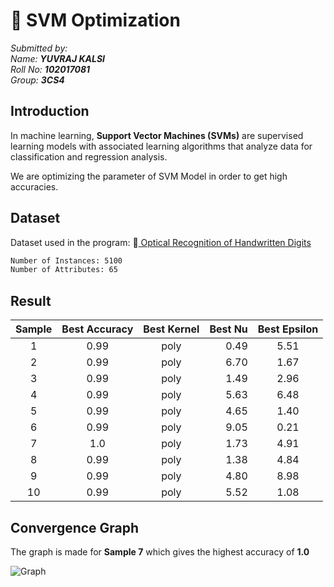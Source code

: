 # 🚀 SVM Optimization

*Submitted by:*   
*Name: **YUVRAJ KALSI***   
*Roll No: **102017081***  
*Group: **3CS4*** 

## Introduction
In machine learning, **Support Vector Machines (SVMs)** are supervised learning models with associated learning algorithms that analyze data for classification and regression analysis.

We are optimizing the parameter of SVM Model in order to get high accuracies.

## Dataset 

Dataset used in the program: 🔗[
Optical Recognition of Handwritten Digits](https://archive.ics.uci.edu/ml/datasets/optical+recognition+of+handwritten+digits)

```bash
Number of Instances: 5100
Number of Attributes: 65
```

## Result

|Sample| Best Accuracy  |Best Kernel  | Best Nu  | Best Epsilon |
| :---------------: | :---------------: | :---------------: | ---------------: | :---------------: | 
| 1 | 0.99 | poly | 0.49 | 5.51|
| 2 | 0.99 | poly | 6.70 | 1.67 |
| 3 | 0.99 | poly | 1.49 | 2.96 |
| 4 | 0.99 | poly | 5.63 | 6.48 |
| 5 | 0.99 | poly |  4.65 | 1.40 |
| 6 | 0.99 | poly |  9.05 | 0.21 |
| 7 | 1.0 | poly |  1.73 | 4.91 |
| 8 | 0.99 | poly |  1.38 | 4.84 |
| 9 | 0.99 | poly |  4.80 | 8.98 |
| 10 | 0.99 | poly |  5.52 | 1.08 |

## Convergence Graph

The graph is made for **Sample 7** which gives the highest accuracy of **1.0**

![Graph](https://user-images.githubusercontent.com/84912620/233197966-c1146b2c-e203-4b4e-a4fa-946665057cbd.png)
